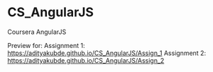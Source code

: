 # CS_AngularJS

Coursera AngularJS

Preview for:
Assignment 1: https://adityakubde.github.io/CS_AngularJS/Assign_1
Assignment 2: https://adityakubde.github.io/CS_AngularJS/Assign_2
